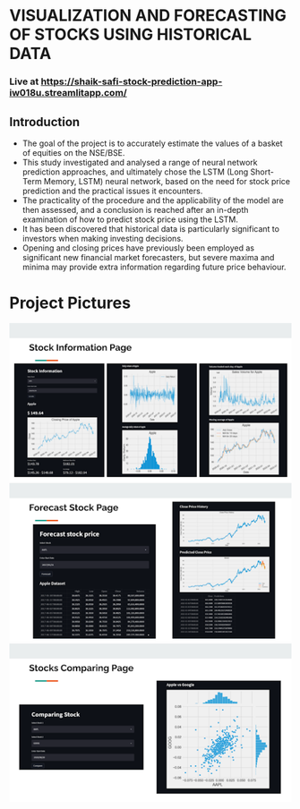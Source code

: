 # VISUALIZATION AND FORECASTING OF STOCKS USING HISTORICAL DATA

### Live at https://shaik-safi-stock-prediction-app-iw018u.streamlitapp.com/
## Introduction


- The goal of the project is to accurately estimate the values of a basket of equities on the NSE/BSE. 
- This study investigated and analysed a range of neural network prediction approaches, and ultimately chose the LSTM (Long Short-Term Memory, LSTM) neural network, based on the need for stock price prediction and the practical issues it encounters. 
- The practicality of the procedure and the applicability of the model are then assessed, and a conclusion is reached after an in-depth examination of how to predict stock price using the LSTM. 
- It has been discovered that historical data is particularly significant to investors when making investing decisions. 
- Opening and closing prices have previously been employed as significant new financial market forecasters, but severe maxima and minima may provide extra information regarding future price behaviour.

# Project Pictures
![N|Solid](https://github.com/shaik-safi/Stock-Prediction/blob/main/Pictures/1.png?raw=true)
![N|Solid](https://github.com/shaik-safi/Stock-Prediction/blob/main/Pictures/2.png?raw=true)
![N|Solid](https://github.com/shaik-safi/Stock-Prediction/blob/main/Pictures/3.png?raw=true)
